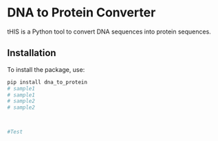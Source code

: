 # DNA to Protein Converter

tHIS is a Python tool to convert DNA sequences into protein sequences.

## Installation

To install the package, use:

```sh
pip install dna_to_protein
# sample1
# sample1
# sample2
# sample2



#Test